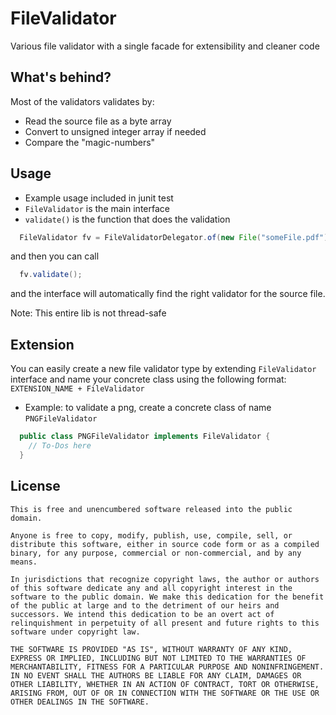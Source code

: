 # FileValidator
Various file validator with a single facade for extensibility and cleaner code

## What's behind?
Most of the validators validates by:
- Read the source file as a byte array
- Convert to unsigned integer array if needed
- Compare the "magic-numbers"

## Usage
- Example usage included in junit test
- `FileValidator` is the main interface
- `validate()` is the function that does the validation

```Java
  FileValidator fv = FileValidatorDelegator.of(new File("someFile.pdf"));
```
and then you can call
```Java
  fv.validate();
```
and the interface will automatically find the right validator for the source file.

Note: This entire lib is not thread-safe

## Extension
You can easily create a new file validator type by extending `FileValidator` interface and name your concrete class using the following format:
`EXTENSION_NAME + FileValidator`
- Example: to validate a png, create a concrete class of name `PNGFileValidator`
```Java
  public class PNGFileValidator implements FileValidator {
    // To-Dos here
  }
```

## License
```
This is free and unencumbered software released into the public domain.

Anyone is free to copy, modify, publish, use, compile, sell, or
distribute this software, either in source code form or as a compiled
binary, for any purpose, commercial or non-commercial, and by any
means.

In jurisdictions that recognize copyright laws, the author or authors
of this software dedicate any and all copyright interest in the
software to the public domain. We make this dedication for the benefit
of the public at large and to the detriment of our heirs and
successors. We intend this dedication to be an overt act of
relinquishment in perpetuity of all present and future rights to this
software under copyright law.

THE SOFTWARE IS PROVIDED "AS IS", WITHOUT WARRANTY OF ANY KIND,
EXPRESS OR IMPLIED, INCLUDING BUT NOT LIMITED TO THE WARRANTIES OF
MERCHANTABILITY, FITNESS FOR A PARTICULAR PURPOSE AND NONINFRINGEMENT.
IN NO EVENT SHALL THE AUTHORS BE LIABLE FOR ANY CLAIM, DAMAGES OR
OTHER LIABILITY, WHETHER IN AN ACTION OF CONTRACT, TORT OR OTHERWISE,
ARISING FROM, OUT OF OR IN CONNECTION WITH THE SOFTWARE OR THE USE OR
OTHER DEALINGS IN THE SOFTWARE.
```
